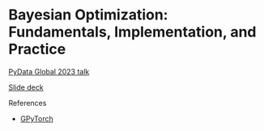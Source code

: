 # Bayesian Optimization: Fundamentals, Implementation, and Practice

[PyData Global 2023 talk](https://github.com/KrisNguyen135/Talks/tree/main/2023_12_gp)

[Slide deck](https://github.com/KrisNguyen135/Talks/tree/main/2023_12_gp/slides.pdf)

References
- [GPyTorch](https://gpytorch.ai/)
